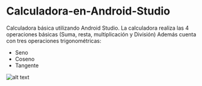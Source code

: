 # Calculadora-en-Android-Studio
Calculadora básica utilizando Android Studio.
La calculadora realiza las 4 operaciones básicas (Suma, resta, multiplicación y División)
Además cuenta con tres operaciones trigonométricas: 
- Seno
- Coseno
- Tangente



![alt text](https://lh3.googleusercontent.com/EdingTBqVejA4RJQ1CHYLWLfJvdKCbnwoF7nGmmyInOfqHmo-U9EQWSdP6rdobjKScqXQxaP9eJHV-Csg7KDeinHrc8YUA2wsQWNJFHnX1DbMtb4qe2Zeo0YSTRc0kIsK6PaVL7ELbdWctwiwnll8s0FHVi7oqbxs66jxOfFwr1ZNapdLSk2XTIdCDuEIeYE-H1P7T2xFOqa-DVrTVj0JQUea8dkDHds19isD5cxSCNKiM4SjeIhympVwbl8ifg0s424fLZOUzsCk2-omvqPfVeGm476eeZe6YsEOdWxx0-zQiu9fKdIj1NnGMxf8Tne0hmTgV7Ht92DzEj-wKyILjAODJHfccZVfuuboA69iICUaZ0SVTT4Cl9N3uI0F_ScJ7LwGVExLe6GgeAnYGOQbcD3w_GddOQmDt0UOugboprx8_XbZOh9oXrMxyOCdhPwAccPcMU5aIoOeKEa6B9Al06FtVJjLWQickKTDfRcGvoLHgNDPW6fwmiEPlDPD6OPGCvy4Wh7WsdTlRkeOjYv350VttMAqdGsx7uT9WqVCO972uZ6URo9W19LuhLhX_9iUN0XqByTr1yFYazEPXnTaOv05iMBE1x0Jg_jLmsNa0i4vQA6kofiWSLm7GqGbZFfAPTT00k2BUL9iklzRhp-UAXLfF5FuA2kWlQ5nF9yVumml3TPdx8UEDT8B0EI=w289-h625-no?authuser=0)

